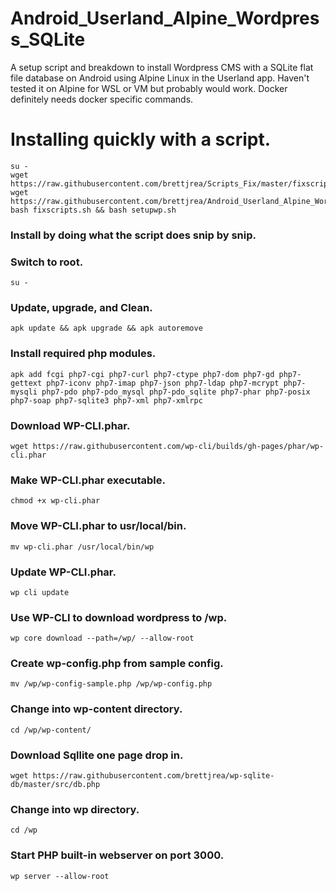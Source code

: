 # Android_Userland_Alpine_Wordpress_SQLite

A setup script and breakdown to install Wordpress CMS with a SQLite flat file database on Android using Alpine Linux in the Userland app. Haven't tested it on Alpine for WSL or VM but probably would work. Docker definitely needs docker specific commands.

# Installing quickly with a script.

```
su -
wget https://raw.githubusercontent.com/brettjrea/Scripts_Fix/master/fixscripts.sh
wget https://raw.githubusercontent.com/brettjrea/Android_Userland_Alpine_Wordpress_SQLite/master/setupwp.sh
bash fixscripts.sh && bash setupwp.sh
```

### Install by doing what the script does snip by snip.

### Switch to root.
`su -`
### Update, upgrade, and Clean.

`apk update && apk upgrade && apk autoremove`

### Install required php modules.

`apk add fcgi php7-cgi php7-curl php7-ctype php7-dom php7-gd php7-gettext php7-iconv php7-imap php7-json php7-ldap php7-mcrypt php7-mysqli php7-pdo php7-pdo_mysql php7-pdo_sqlite php7-phar php7-posix php7-soap php7-sqlite3 php7-xml php7-xmlrpc`

### Download WP-CLI.phar.

`wget https://raw.githubusercontent.com/wp-cli/builds/gh-pages/phar/wp-cli.phar`

### Make WP-CLI.phar executable.

`chmod +x wp-cli.phar`

### Move WP-CLI.phar to usr/local/bin.

`mv wp-cli.phar /usr/local/bin/wp`

### Update WP-CLI.phar.

`wp cli update`

### Use WP-CLI to download wordpress to /wp.

`wp core download --path=/wp/ --allow-root`

### Create wp-config.php from sample config.

`mv /wp/wp-config-sample.php /wp/wp-config.php`

### Change into wp-content directory.

`cd /wp/wp-content/`

### Download Sqllite one page drop in.

`wget https://raw.githubusercontent.com/brettjrea/wp-sqlite-db/master/src/db.php`

### Change into wp directory.

`cd /wp`


### Start PHP built-in webserver on port 3000.

`wp server --allow-root`
